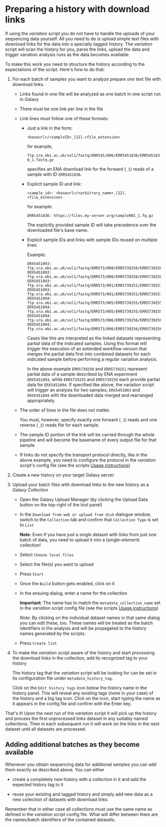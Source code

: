 # Preparing a history with download links

If using the *variation* script you do not have to handle the uploads of your
sequencing data yourself. All you need to do is upload simple text files with
download links for the data into a specially tagged history. The *variation*
script will scan the history for you, parse the links, upload the data and
trigger variation analysis runs as the data becomes available.

To make this work you need to structure the history according to the
expectations of the script. Here's how to do that:

1. For each batch of samples you want to analyze prepare *one* text file with
   download links.
   
   - Links found in one file will be analyzed as one batch in one script run in Galaxy
   - There must be one link per line in the file
   - Link lines must follow one of these formats:

     * Just a link in the form:

       `<baseurl>/<sampleID>_[12].<file_extension>`

       for example,
     
       `ftp.sra.ebi.ac.uk/vol1/fastq/ERR545/006/ERR5451836/ERR5451836_1.fastq.gz`
     
       specifies an ENA download link for the forward (`_1`) reads of a sample
       with ID `ERR5451836`.

     * Explicit sample ID and link:

       `<sample_id>: <baseurl>/<arbitrary_name>_[12].<file_extension>`

       for example:

       `ERR5451836: https://files.my-server.org/sample001_1.fq.gz`

       The explicitly provided sample ID will take precedence over the
       downloaded file's base name.

     * Explicit sample IDs and links with sample IDs reused on multiple lines

       Example:

       ```
       ERX5451093: ftp.sra.ebi.ac.uk/vol1/fastq/ERR573/000/ERR5739250/ERR5739250_1.fastq.gz
       ERX5451093: ftp.sra.ebi.ac.uk/vol1/fastq/ERR573/000/ERR5739250/ERR5739250_2.fastq.gz
       ERX5451093: ftp.sra.ebi.ac.uk/vol1/fastq/ERR573/001/ERR5739251/ERR5739251_1.fastq.gz
       ERX5451093: ftp.sra.ebi.ac.uk/vol1/fastq/ERR573/001/ERR5739251/ERR5739251_2.fastq.gz
       ERX5451094: ftp.sra.ebi.ac.uk/vol1/fastq/ERR573/005/ERR5739255/ERR5739255_1.fastq.gz
       ERX5451094: ftp.sra.ebi.ac.uk/vol1/fastq/ERR573/005/ERR5739255/ERR5739255_2.fastq.gz
       ERX5451094: ftp.sra.ebi.ac.uk/vol1/fastq/ERR573/006/ERR5739256/ERR5739256_1.fastq.gz
       ERX5451094: ftp.sra.ebi.ac.uk/vol1/fastq/ERR573/006/ERR5739256/ERR5739256_2.fastq.gz
       ```

       Cases like this are interpreted as the linked datasets representing
       partial data of the indicated samples. Using this format will trigger
       the execution of an extended workflow version that merges the partial
       data first into combined datasets for each indicated sample before
       performing a regular variation analysis.

       In the above example `ERR5739250` and `ERR5739251` represent partial
       data of a sample described by ENA experiment `ERX5451093`, while
       `ERR5739255` and `ERR5739256` each provide partial data for
       `ERX5451094`. If specified like above, the variation script will
       trigger an analysis for two samples, `ERX5451093` and `ERX5451094` with
       the downloaded data merged and rearranged appropriately.

   - The order of lines in the file does not matter.
   
     You must, however, specify exactly one forward (`_1`) reads and one
     reverse (`_2`) reads file for each sample.

   - The sample ID portion of the link will be carried through the whole pipeline and will become the basename of every output file for that sample.

   - If links do not specify the transport protocol directly, like in the above example, you need to configure the protocol in the *variation* script's config file (see the scripts [Usage instructions](./manual.md))

2. Create a new history on your target Galaxy server

3. Upload your batch files with download links to the new history as a Galaxy *Collection*

   - Open the Galaxy Upload Manager (by clicking the Upload Data button on the top-right of the tool panel)

   - In the `Download from web or upload from disk` dialogue window, switch to the `Collection` tab and confirm that `Collection Type` is set to `List`

     **Note**: Even if you have just a single dataset with links from just one
     batch of data, you need to upload it into a (single-element) collection!

   - Select `Choose local files`
   
   - Select the file(s) you want to upload
   
   - Press `Start`
   
   - Once the `Build` button gets enabled, click on it
   
   - In the ensuing dialog, enter a name for the collection

     **Important**: The name has to match the `metadata_collection_name` set in
     the *variation* script config file (see the scripts
     [Usage instructions](./manual.md))

     *Note*: By clicking on the individual dataset names in that same dialog
     you can edit these, too. These names will be treated as the batch
     identifiers in the analysis and will be propagated to the history names
     generated by the scripts.

   - Press `Create list`

4. To make the *variation* script aware of the history and start processing the download links in the collection, add its recognized tag to your history

   The history tag that the *variation* script will be looking for can be set
   in its configuration file under `metadata_history_tag`.

   Click on the `Edit history tags` icon below the history name in the history
   panel. This will reveal any existing tags (none in your case) of the history
   and a big tag icon. Click on the icon, start typing the name as it appears
   in the config file and confirm with the Enter key.

That's it! Upon the next run of the *variation* script it will pick up the
history and process the first unprocessed links dataset in any suitably named
collections. Then in each subsequent run it will work on the links in the next
dataset until all datasets are processed.

## Adding additional batches as they become available

Whenever you obtain sequencing data for additional samples you can add them
exactly as described above. You can either

- create a completely new history with a collection in it and add the expected
  history tag to it

- reuse your existing and tagged history and simply add new data as a new
  collection of datasets with download links

Remember that in either case all collections must use the same name as defined in the
*variation* script config file. What will differ between them are the
names/batch identifiers of the contained datasets.
